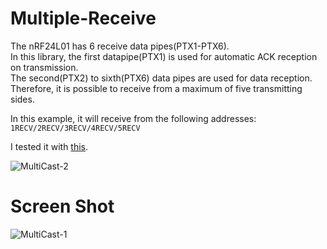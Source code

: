 # Multiple-Receive
The nRF24L01 has 6 receive data pipes(PTX1-PTX6).   
In this library, the first datapipe(PTX1) is used for automatic ACK reception on transmission.   
The second(PTX2) to sixth(PTX6) data pipes are used for data reception.   
Therefore, it is possible to receive from a maximum of five transmitting sides.   

In this example, it will receive from the following addresses:
```1RECV/2RECV/3RECV/4RECV/5RECV```

I tested it with [this](https://github.com/nopnop2002/Arduino-STM32-nRF24L01/tree/master/example/Multiple-Receive%20Communication).   

![MultiCast-2](https://user-images.githubusercontent.com/6020549/149723671-e5a4fd63-199c-4716-8cc7-d3806b562243.jpg)

# Screen Shot   
![MultiCast-1](https://user-images.githubusercontent.com/6020549/149722501-df8ef00c-4a5a-44f2-b055-8d9f0dcad027.jpg)
